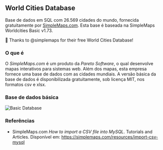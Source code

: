 ## World Cities Database

Base de dados em SQL com 26.569 cidades do mundo, fornecida gratuitamente por [SimpleMaps.com](https://simplemaps.com/data/world-cities). Esta base é baseada na SimpleMaps Worldcities Basic v1.73.

:clap: Thanks to @simplemaps for their free World Cities Database!

### O que é

O *SimpleMaps.com* é um produto da *Pareto Software*, o qual desenvolve mapas interativos para sistemas web. Além dos mapas, esta empresa fornece uma base de dados com as cidades mundiais. A versão básica da base de dados é disponibilizada gratuitamente, sob licença MIT, nos formatos csv e xlsx.

### Base de dados básica

![Basic Database](https://simplemaps.com/static/img/data/world-cities/viz/basic.png)

### Referências

- SimpleMaps.com *How to import a CSV file into MySQL*. Tutorials and Articles. Disponível em: <https://simplemaps.com/resources/import-csv-mysql>
